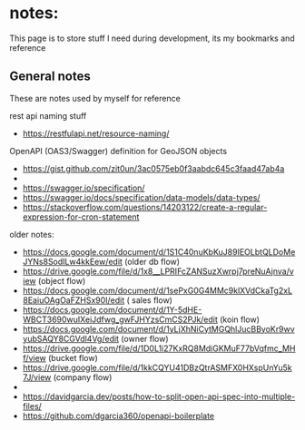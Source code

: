 # notes:

This page is to store stuff I need during development, its my bookmarks and reference

## General notes

These are notes used by myself for reference

rest api naming stuff
* https://restfulapi.net/resource-naming/


OpenAPI (OAS3/Swagger) definition for GeoJSON objects
* https://gist.github.com/zit0un/3ac0575eb0f3aabdc645c3faad47ab4a
*
* https://swagger.io/specification/
* https://swagger.io/docs/specification/data-models/data-types/
* https://stackoverflow.com/questions/14203122/create-a-regular-expression-for-cron-statement


older notes:

* https://docs.google.com/document/d/1S1C40nuKbKuJ89IEOLbtQLDoMeJYNs8SodILw4kkEew/edit  (older db flow)
* https://drive.google.com/file/d/1x8__LPRIFcZANSuzXwrpj7preNuAjnva/view (object flow)
* https://docs.google.com/document/d/1sePxG0G4MMc9klXVdCkaTg2xL8EaiuOAgOaFZHSx90I/edit ( sales flow)
* https://docs.google.com/document/d/1Y-5dHE-WBCT3690wuIXeiJdfwg_gwFJHYzsCmCS2PJk/edit (koin flow)
* https://docs.google.com/document/d/1yLjXhNiCytMGQhlJucBByoKr9wvyubSAQY8CGVdl4Vg/edit (owner flow)
* https://drive.google.com/file/d/1D0L1i27KxRQ8MdiGKMuF77bVqfmc_MHf/view (bucket flow)
* https://drive.google.com/file/d/1kkCQYU41DBzQtrASMFX0HXspUnYu5k7J/view (company flow)
*
* https://davidgarcia.dev/posts/how-to-split-open-api-spec-into-multiple-files/
* https://github.com/dgarcia360/openapi-boilerplate





